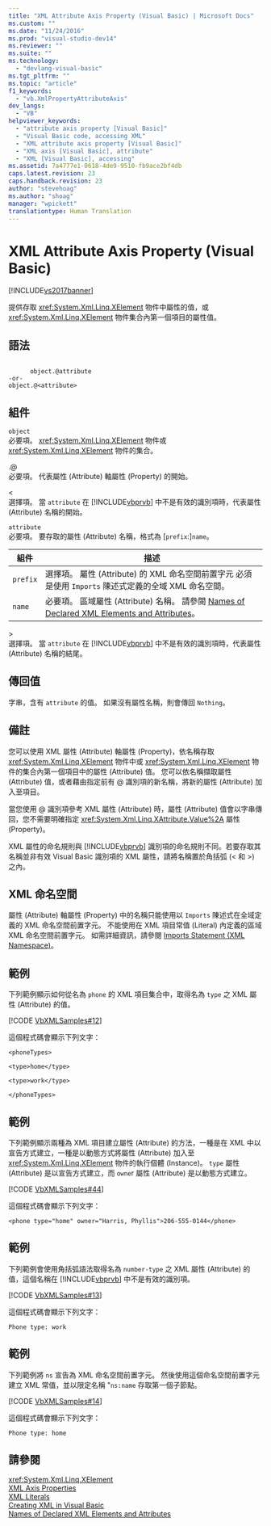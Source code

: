 ```yaml
---
title: "XML Attribute Axis Property (Visual Basic) | Microsoft Docs"
ms.custom: ""
ms.date: "11/24/2016"
ms.prod: "visual-studio-dev14"
ms.reviewer: ""
ms.suite: ""
ms.technology: 
  - "devlang-visual-basic"
ms.tgt_pltfrm: ""
ms.topic: "article"
f1_keywords: 
  - "vb.XmlPropertyAttributeAxis"
dev_langs: 
  - "VB"
helpviewer_keywords: 
  - "attribute axis property [Visual Basic]"
  - "Visual Basic code, accessing XML"
  - "XML attribute axis property [Visual Basic]"
  - "XML axis [Visual Basic], attribute"
  - "XML [Visual Basic], accessing"
ms.assetid: 7a4777e1-0618-4de9-9510-fb9ace2bf4db
caps.latest.revision: 23
caps.handback.revision: 23
author: "stevehoag"
ms.author: "shoag"
manager: "wpickett"
translationtype: Human Translation
---
```

# XML Attribute Axis Property (Visual Basic)
[!INCLUDE[vs2017banner](../../../csharp/includes/vs2017banner.md)]

提供存取 <xref:System.Xml.Linq.XElement> 物件中屬性的值，或 <xref:System.Xml.Linq.XElement> 物件集合內第一個項目的屬性值。  
  
## 語法  
  
```  
  
      object.@attribute  
-or-  
object.@<attribute>  
```  
  
## 組件  
 `object`  
 必要項。  <xref:System.Xml.Linq.XElement> 物件或 <xref:System.Xml.Linq.XElement> 物件的集合。  
  
 .@  
 必要項。  代表屬性 \(Attribute\) 軸屬性 \(Property\) 的開始。  
  
 \<  
 選擇項。  當 `attribute` 在 [!INCLUDE[vbprvb](../../../csharp/programming-guide/concepts/linq/includes/vbprvb_md.md)] 中不是有效的識別項時，代表屬性 \(Attribute\) 名稱的開始。  
  
 `attribute`  
 必要項。  要存取的屬性 \(Attribute\) 名稱，格式為 \[`prefix`:\]`name`。  
  
|組件|描述|  
|--------|--------|  
|`prefix`|選擇項。  屬性 \(Attribute\) 的 XML 命名空間前置字元  必須是使用 `Imports` 陳述式定義的全域 XML 命名空間。|  
|`name`|必要項。  區域屬性 \(Attribute\) 名稱。  請參閱 [Names of Declared XML Elements and Attributes](../../../visual-basic/programming-guide/language-features/xml/names-of-declared-xml-elements-and-attributes.md)。|  
  
 \>  
 選擇項。  當 `attribute` 在 [!INCLUDE[vbprvb](../../../csharp/programming-guide/concepts/linq/includes/vbprvb_md.md)] 中不是有效的識別項時，代表屬性 \(Attribute\) 名稱的結尾。  
  
## 傳回值  
 字串，含有 `attribute` 的值。  如果沒有屬性名稱，則會傳回 `Nothing`。  
  
## 備註  
 您可以使用 XML 屬性 \(Attribute\) 軸屬性 \(Property\)，依名稱存取 <xref:System.Xml.Linq.XElement> 物件中或 <xref:System.Xml.Linq.XElement> 物件的集合內第一個項目中的屬性 \(Attribute\) 值。  您可以依名稱擷取屬性 \(Attribute\) 值，或者藉由指定前有 @ 識別項的新名稱，將新的屬性 \(Attribute\) 加入至項目。  
  
 當您使用 @ 識別項參考 XML 屬性 \(Attribute\) 時，屬性 \(Attribute\) 值會以字串傳回，您不需要明確指定 <xref:System.Xml.Linq.XAttribute.Value%2A> 屬性 \(Property\)。  
  
 XML 屬性的命名規則與 [!INCLUDE[vbprvb](../../../csharp/programming-guide/concepts/linq/includes/vbprvb_md.md)] 識別項的命名規則不同。若要存取其名稱並非有效 Visual Basic 識別項的 XML 屬性，請將名稱置於角括弧 \(\< 和 \>\) 之內。  
  
## XML 命名空間  
 屬性 \(Attribute\) 軸屬性 \(Property\) 中的名稱只能使用以 `Imports` 陳述式在全域定義的 XML 命名空間前置字元。  不能使用在 XML 項目常值 \(Literal\) 內定義的區域 XML 命名空間前置字元。  如需詳細資訊，請參閱 [Imports Statement \(XML Namespace\)](../../../visual-basic/language-reference/statements/imports-statement-xml-namespace.md)。  
  
## 範例  
 下列範例顯示如何從名為 `phone` 的 XML 項目集合中，取得名為 `type` 之 XML 屬性 \(Attribute\) 的值。  
  
 [!CODE [VbXMLSamples#12](../CodeSnippet/VS_Snippets_VBCSharp/VbXMLSamples#12)]  
  
 這個程式碼會顯示下列文字：  
  
 `<phoneTypes>`  
  
 `<type>home</type>`  
  
 `<type>work</type>`  
  
 `</phoneTypes>`  
  
## 範例  
 下列範例顯示兩種為 XML 項目建立屬性 \(Attribute\) 的方法，一種是在 XML 中以宣告方式建立，一種是以動態方式將屬性 \(Attribute\) 加入至 <xref:System.Xml.Linq.XElement> 物件的執行個體 \(Instance\)。  `type` 屬性 \(Attribute\) 是以宣告方式建立，而 `owne`r 屬性 \(Attribute\) 是以動態方式建立。  
  
 [!CODE [VbXMLSamples#44](../CodeSnippet/VS_Snippets_VBCSharp/VbXMLSamples#44)]  
  
 這個程式碼會顯示下列文字：  
  
```  
<phone type="home" owner="Harris, Phyllis">206-555-0144</phone>  
```  
  
## 範例  
 下列範例會使用角括弧語法取得名為 `number-type` 之 XML 屬性 \(Attribute\) 的值，這個名稱在 [!INCLUDE[vbprvb](../../../csharp/programming-guide/concepts/linq/includes/vbprvb_md.md)] 中不是有效的識別項。  
  
 [!CODE [VbXMLSamples#13](../CodeSnippet/VS_Snippets_VBCSharp/VbXMLSamples#13)]  
  
 這個程式碼會顯示下列文字：  
  
 `Phone type: work`  
  
## 範例  
 下列範例將 `ns` 宣告為 XML 命名空間前置字元。  然後使用這個命名空間前置字元建立 XML 常值，並以限定名稱 "`ns:name` 存取第一個子節點。  
  
 [!CODE [VbXMLSamples#14](../CodeSnippet/VS_Snippets_VBCSharp/VbXMLSamples#14)]  
  
 這個程式碼會顯示下列文字：  
  
 `Phone type: home`  
  
## 請參閱  
 <xref:System.Xml.Linq.XElement>   
 [XML Axis Properties](../../../visual-basic/language-reference/xml-axis/xml-axis-properties.md)   
 [XML Literals](../../../visual-basic/language-reference/xml-literals/index.md)   
 [Creating XML in Visual Basic](../../../visual-basic/programming-guide/language-features/xml/creating-xml.md)   
 [Names of Declared XML Elements and Attributes](../../../visual-basic/programming-guide/language-features/xml/names-of-declared-xml-elements-and-attributes.md)